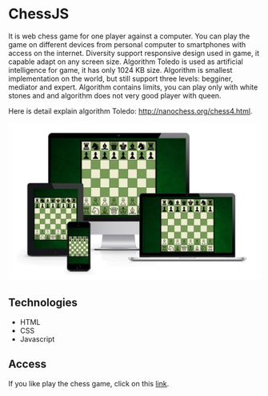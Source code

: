 # ChessJS
It is web chess game for one player against a computer. You can play the game on different devices from personal computer to smartphones
with access on the internet. Diversity support responsive design used in game, it capable adapt on any screen size. Algorithm Toledo is
used as artificial intelligence for game, it has only 1024 KB size. Algorithm is smallest implementation on the world, but still support
three levels: begginer, mediator and expert. Algorithm contains limits, you can play only with white stones and and algorithm does not very
good player with queen.

Here is detail explain algorithm Toledo: http://nanochess.org/chess4.html.

<p align='center'>
<img src="chessResponsiveDesign.jpg"/>
</p>

## Technologies
* HTML
* CSS
* Javascript

## Access
If you like play the chess game, click on this [link](http://www.jiricaga.cz/chess/).
